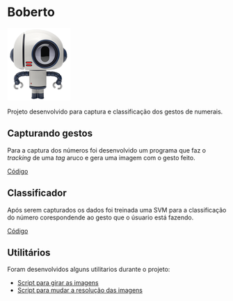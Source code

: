 # Boberto

![alt Boberto](./readme_imgs/boberto.png)

Projeto desenvolvido para captura e classificação dos gestos de numerais.

## Capturando gestos

Para a captura dos números foi desenvolvido um programa que faz o _tracking_ de uma _tag_ aruco e gera uma imagem com o gesto feito.

[Código](./colect_data/main.cpp)

## Classificador

Após serem capturados os dados foi treinada uma SVM para a classificação do número corespondende ao gesto que o úsuario está fazendo.

[Código](./classefier/SVM.py)

## Utilitários

Foram desenvolvidos alguns utilitarios durante o projeto:

* [Script para girar as imagens](./utils/flip.py)
* [Script para mudar a resolução das imagens](./utils/changeResolution.py)